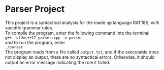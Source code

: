 # Parser Project
This project is a syntactical analysis for the made up language RAT18S, with specific grammar rules.  
To compile the program, enter the following command into the terminal  
`g++ -std=c++17 parser.cpp -o parser`  
and to run the program, enter    
`./parser`  
The program reads from a file called `output.txt`, and if the executable does not display an output, there are no syntactical errors. Otherwise, it should output an error message indicating the rule it failed.
